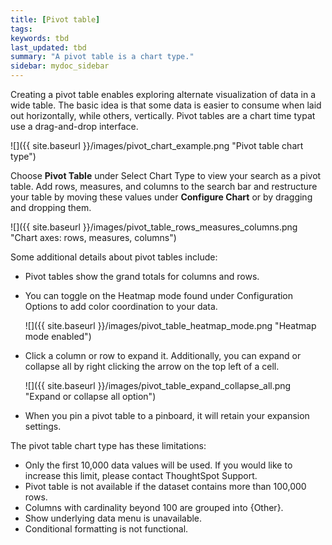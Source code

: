 ```yaml
---
title: [Pivot table]
tags:
keywords: tbd
last_updated: tbd
summary: "A pivot table is a chart type."
sidebar: mydoc_sidebar
---
```

Creating a pivot table enables exploring alternate visualization of data in a wide table. The basic idea is that some data is easier to consume when laid out horizontally, while others, vertically. Pivot tables are a chart time typat use a drag-and-drop interface.  

 ![]({{ site.baseurl }}/images/pivot_chart_example.png "Pivot table chart type")

Choose **Pivot Table** under Select Chart Type to view your search as a pivot table. Add rows, measures, and columns to the search bar and restructure your table by moving these values under **Configure Chart** or by dragging and dropping them.

 ![]({{ site.baseurl }}/images/pivot_table_rows_measures_columns.png "Chart axes: rows, measures, columns")

Some additional details about pivot tables include:

-   Pivot tables show the grand totals for columns and rows.
-   You can toggle on the Heatmap mode found under Configuration Options to add color coordination to your data.

     ![]({{ site.baseurl }}/images/pivot_table_heatmap_mode.png "Heatmap mode enabled")

-   Click a column or row to expand it. Additionally, you can expand or collapse all by right clicking the arrow on the top left of a cell.

     ![]({{ site.baseurl }}/images/pivot_table_expand_collapse_all.png "Expand or collapse all option")

-   When you pin a pivot table to a pinboard, it will retain your expansion settings.

The pivot table chart type has these limitations:

-   Only the first 10,000 data values will be used. If you would like to increase this limit, please contact ThoughtSpot Support.
-   Pivot table is not available if the dataset contains more than 100,000 rows.
-   Columns with cardinality beyond 100 are grouped into \{Other\}.
-   Show underlying data menu is unavailable.
-   Conditional formatting is not functional.
